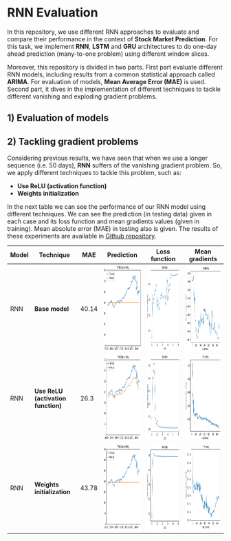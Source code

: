 # RNN Evaluation

In this repository, we use different RNN approaches to evaluate and compare their performance in the context of **Stock Market Prediction**. For this task, we implement **RNN**, **LSTM** and **GRU** architectures to do one-day ahead prediction (many-to-one problem) using different window slices. 

Moreover, this repository is divided in two parts. First part evaluate different RNN models, including results from a common statistical approach called **ARIMA**. For evaluation of models, **Mean Average Error (MAE)** is used. Second part, it dives in the implementation of different techniques to tackle different vanishing and exploding gradient problems.

## 1) Evaluation of models


## 2) Tackling gradient problems

Considering previous results, we have seen that when we use a longer sequence (i.e. 50 days), **RNN** suffers of the vanishing gradient problem. So, we apply different techniques to tackle this problem, such as:

* **Use ReLU (activation function)**
* **Weights initialization**

In the next table we can see the performance of our RNN model using different techniques. We can see the prediction (in testing data) given in each case and its loss function and mean gradients values (given in training). Mean absolute error (MAE) in testing also is given. The results of these experiments are available in [Github repository](https://github.com/victorcaquilpan/CNN_evaluation/blob/main/code/basic_cnn.ipynb).

| Model | Technique |MAE| Prediction |Loss function|Mean gradients|
| ----- | --------- |-----|-------------|--------------|---|          
|RNN    | **Base model**  |40.14           |<img src="https://github.com/victorcaquilpan/rnn_evaluation/blob/main/images/prediction_rnn_simple.PNG" width="300" height="200">         |     <img src="https://github.com/victorcaquilpan/rnn_evaluation/blob/main/images/loss_rnn_simple.PNG" width="300" height="200">        |<img src="https://github.com/victorcaquilpan/rnn_evaluation/blob/main/images/mean_gradient_rnn_simple.PNG" width="300" height="200">|
|RNN    |  **Use ReLU (activation function)**  |26.3|<img src="https://github.com/victorcaquilpan/rnn_evaluation/blob/main/images/prediction_rnn_relu.PNG" width="300" height="200">         |     <img src="https://github.com/victorcaquilpan/rnn_evaluation/blob/main/images/loss_rnn_relu.PNG" width="300" height="200">        |<img src="https://github.com/victorcaquilpan/rnn_evaluation/blob/main/images/mean_gradient_rnn_relu.PNG" width="300" height="200">|
|RNN    | **Weights initialization** |43.78 | <img src="https://github.com/victorcaquilpan/rnn_evaluation/blob/main/images/prediction_rnn_identity.PNG" width="300" height="200">         |     <img src="https://github.com/victorcaquilpan/rnn_evaluation/blob/main/images/loss_rnn_identity.PNG" width="300" height="200">        |<img src="https://github.com/victorcaquilpan/rnn_evaluation/blob/main/images/mean_gradient_rnn_identity.PNG" width="300" height="200">|





